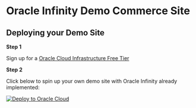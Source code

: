 # Oracle Infinity Demo Commerce Site

## Deploying your Demo Site

**Step 1**

Sign up for a [Oracle Cloud Infrastructure Free Tier](https://www.oracle.com/cloud/free/)

**Step 2**

Click below to spin up your own demo site with Oracle Infinity already implemented:

[![Deploy to Oracle Cloud](https://oci-resourcemanager-plugin.plugins.oci.oraclecloud.com/latest/deploy-to-oracle-cloud.svg)](https://cloud.oracle.com/resourcemanager/stacks/create?region=home&zipUrl=https://github.com/rgonsalk-oracle/oracle_infinity_quickstart/blob/main/templates/oracle-infinity-wp.zip?raw=true)